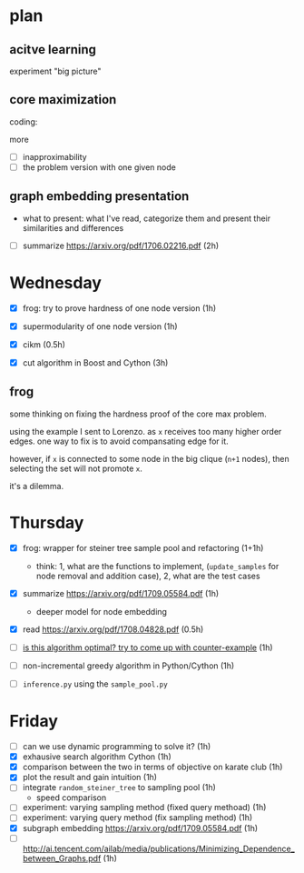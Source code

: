 # plan

## acitve learning

experiment "big picture"

## core maximization

coding:

more

- [ ] inapproximability
- [ ] the problem version with one given node

## graph embedding presentation

- what to present: what I've read, categorize them and present their similarities and differences
- [ ] summarize https://arxiv.org/pdf/1706.02216.pdf (2h)


# Wednesday

- [X] frog: try to prove hardness of one node version (1h)
- [X] supermodularity of one node version (1h)
- [X] cikm (0.5h)
- [X] cut algorithm in Boost and Cython (3h)



## frog

some thinking on fixing the hardness proof of the core max problem. 

using the example I sent to Lorenzo. as `x` receives too many higher order edges. one way to fix is to avoid compansating edge for it. 

however, if `x` is connected to some node in the big clique (`n+1` nodes), then selecting the set will not promote `x`.

it's a dilemma. 

# Thursday

- [X] frog: wrapper for steiner tree sample pool and refactoring (1+1h)
  - think: 1, what are the functions to implement, (`update_samples` for node removal and addition case), 2, what are the test cases
- [X] summarize https://arxiv.org/pdf/1709.05584.pdf (1h)
  - deeper model for node embedding
- [X] read https://arxiv.org/pdf/1708.04828.pdf (0.5h)
- [ ] [is this algorithm optimal? try to come up with counter-example](december/subcore-algorithm.md) (1h)
- [ ] non-incremental greedy algorithm in Python/Cython (1h)


- [ ] `inference.py` using the `sample_pool.py`

# Friday

- [ ] can we use dynamic programming to solve it? (1h)
- [X] exhausive search algorithm Cython (1h)
- [X] comparison between the two in terms of objective on karate club (1h)
- [X] plot the result and gain intuition (1h)
- [ ] integrate `random_steiner_tree` to sampling pool (1h)
  -  speed comparison
- [ ] experiment: varying sampling method (fixed query methoad) (1h)
- [ ] experiment: varying query method (fix sampling method) (1h)
- [X] subgraph embedding https://arxiv.org/pdf/1709.05584.pdf (1h)
- [ ] http://ai.tencent.com/ailab/media/publications/Minimizing_Dependence_between_Graphs.pdf (1h)